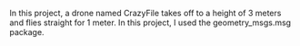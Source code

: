 In this project, a drone named CrazyFile takes off to a height of 3 meters and flies straight for 1 meter. In this project, I used the geometry_msgs.msg package.
